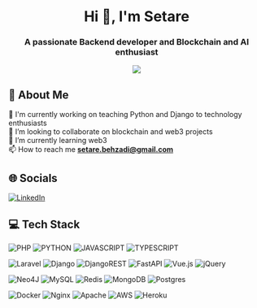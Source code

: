 <h1 align="center">Hi 👋, I'm Setare</h1>
<h3 align="center">A passionate Backend developer and Blockchain and AI enthusiast</h3>
<div align="center">
  
[![](https://visitcount.itsvg.in/api?id=ghasemiTaheri&icon=0&color=11)](https://visitcount.itsvg.in)

</div>

## 💫 About Me
🔭 I'm currently working on teaching Python and Django to technology enthusiasts<br>👯 I’m looking to collaborate on blockchain and web3 projects<br>🌱 I’m currently learning web3<br>📫 How to reach me <b><a href="mailto:setare.behzadi@gmail.com">setare.behzadi@gmail.com</a></b>



## 🌐 Socials
[![LinkedIn](https://img.shields.io/badge/LinkedIn-%230077B5.svg?logo=linkedin&logoColor=white)](https://linkedin.com/in/linkedin.com/in/setare-behzadi-a2259188) 

## 💻 Tech Stack
![PHP](https://img.shields.io/badge/PHP-%23430098.svg?style=for-the-badge&logo=php&logoColor=white) 
![PYTHON](https://img.shields.io/badge/Python-%23430098.svg?style=for-the-badge&logo=python&logoColor=white) 
![JAVASCRIPT](https://img.shields.io/badge/Javascript-%23FF9900.svg?style=for-the-badge&logo=javascript&logoColor=white) 
![TYPESCRIPT](https://img.shields.io/badge/TypeScript-%2335495e.svg?style=for-the-badge&logo=typescript&logoColor=white)

![Laravel](https://img.shields.io/badge/laravel-%23092E20.svg?style=for-the-badge&logo=laravel&logoColor=white)
![Django](https://img.shields.io/badge/django-%23092E20.svg?style=for-the-badge&logo=django&logoColor=white)
![DjangoREST](https://img.shields.io/badge/DJANGO-REST-ff1709?style=for-the-badge&logo=django&logoColor=white&color=ff1709&labelColor=gray)
![FastAPI](https://img.shields.io/badge/FastAPI-005571?style=for-the-badge&logo=fastapi)
![Vue.js](https://img.shields.io/badge/vue.js-%2335495e.svg?style=for-the-badge&logo=vuedotjs&logoColor=%234FC08D) 
![jQuery](https://img.shields.io/badge/jquery-%230769AD.svg?style=for-the-badge&logo=jquery&logoColor=white) 

![Neo4J](https://img.shields.io/badge/Neo4j-008CC1?style=for-the-badge&logo=neo4j&logoColor=white) 
![MySQL](https://img.shields.io/badge/mysql-%2300000f.svg?style=for-the-badge&logo=mysql&logoColor=white) 
![Redis](https://img.shields.io/badge/redis-%23DD0031.svg?style=for-the-badge&logo=redis&logoColor=white) 
![MongoDB](https://img.shields.io/badge/MongoDB-%234ea94b.svg?style=for-the-badge&logo=mongodb&logoColor=white)
![Postgres](https://img.shields.io/badge/postgres-%23316192.svg?style=for-the-badge&logo=postgresql&logoColor=white) 

![Docker](https://img.shields.io/badge/docker-%230db7ed.svg?style=for-the-badge&logo=docker&logoColor=white)
![Nginx](https://img.shields.io/badge/nginx-%23009639.svg?style=for-the-badge&logo=nginx&logoColor=white)
![Apache](https://img.shields.io/badge/apache-%23D42029.svg?style=for-the-badge&logo=apache&logoColor=white)
![AWS](https://img.shields.io/badge/AWS-%23FF9900.svg?style=for-the-badge&logo=amazon-aws&logoColor=white) 
![Heroku](https://img.shields.io/badge/heroku-%23430098.svg?style=for-the-badge&logo=heroku&logoColor=white) 



